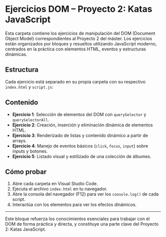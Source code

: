 # Ejercicios DOM – Proyecto 2: Katas JavaScript

Esta carpeta contiene los ejercicios de manipulación del DOM (Document Object Model) correspondientes al Proyecto 2 del máster. Los ejercicios están organizados por bloques y resueltos utilizando JavaScript moderno, centrados en la práctica con elementos HTML, eventos y estructuras dinámicas.

## Estructura

Cada ejercicio está separado en su propia carpeta con su respectivo `index.html` y `script.js`:


## Contenido

- **Ejercicio 1**: Selección de elementos del DOM con `querySelector` y `querySelectorAll`.
- **Ejercicio 2**: Creación, inserción y eliminación dinámica de elementos HTML.
- **Ejercicio 3**: Renderizado de listas y contenido dinámico a partir de arrays.
- **Ejercicio 4**: Manejo de eventos básicos (`click`, `focus`, `input`) sobre inputs y botones.
- **Ejercicio 5**: Listado visual y estilizado de una colección de álbumes.

## Cómo probar

1. Abre cada carpeta en Visual Studio Code.
2. Ejecuta el archivo `index.html` en tu navegador.
3. Abre la consola del navegador (F12) para ver los `console.log()` de cada script.
4. Interactúa con los elementos para ver los efectos dinámicos.

---

Este bloque refuerza los conocimientos esenciales para trabajar con el DOM de forma práctica y directa, y constituye una parte clave del Proyecto 2: Katas JavaScript.

